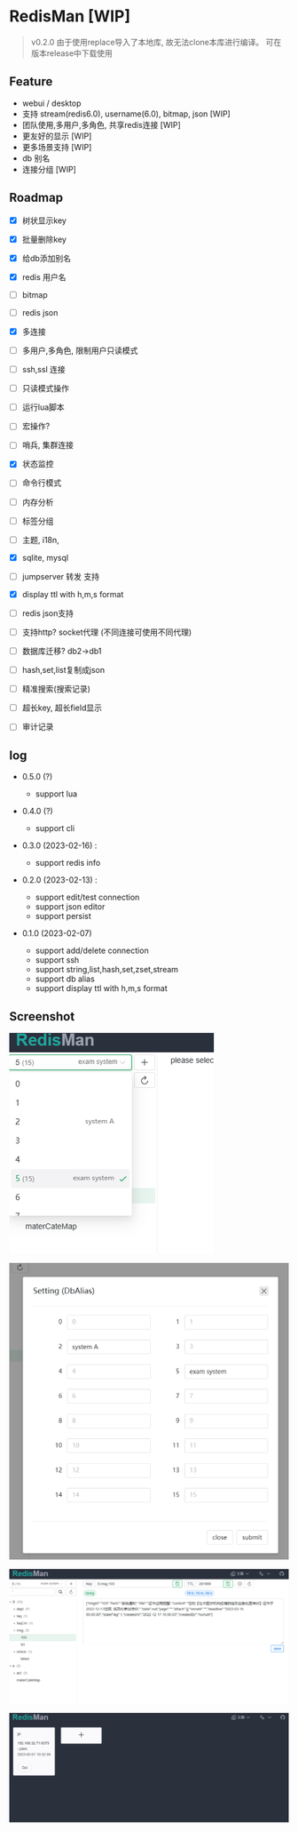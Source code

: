 # RedisMan [WIP]

> v0.2.0 由于使用replace导入了本地库, 故无法clone本库进行编译。 可在版本release中下载使用

## Feature
- webui / desktop
- 支持 stream(redis6.0), username(6.0), bitmap, json [WIP]
- 团队使用,多用户,多角色, 共享redis连接 [WIP]
- 更友好的显示 [WIP]
- 更多场景支持 [WIP]
- db 别名 
- 连接分组 [WIP]

## Roadmap

- [x] 树状显示key
- [x] 批量删除key
- [x] 给db添加别名
- [x] redis 用户名
- [ ] bitmap
- [ ] redis json 
- [x] 多连接
- [ ] 多用户,多角色, 限制用户只读模式
- [ ] ssh,ssl 连接
- [ ] 只读模式操作
- [ ] 运行lua脚本
- [ ] 宏操作?
- [ ] 哨兵, 集群连接
- [x] 状态监控
- [ ] 命令行模式
- [ ] 内存分析
- [ ] 标签分组
- [ ] 主题, i18n, 
- [x] sqlite, mysql
- [ ] jumpserver 转发 支持
- [x] display ttl with h,m,s format
- [ ] redis json支持
- [ ] 支持http? socket代理 (不同连接可使用不同代理)
- [ ] 数据库迁移? db2->db1
- [ ] hash,set,list复制成json
- [ ] 精准搜索(搜索记录)
- [ ] 超长key, 超长field显示
- [ ] 审计记录


## log

- 0.5.0 (?)
  - support lua

- 0.4.0 (?)
  - support cli

- 0.3.0 (2023-02-16) :
  - support redis info

- 0.2.0 (2023-02-13) :
    - support edit/test connection
    - support json editor
    - support persist

- 0.1.0 (2023-02-07)
    - support add/delete connection
    - support ssh
    - support string,list,hash,set,zset,stream
    - support db alias
    - support display ttl with h,m,s format

## Screenshot
![](./doc/1.png)

![](./doc/2.png)

![](./doc/3.png)

![](./doc/4.png)